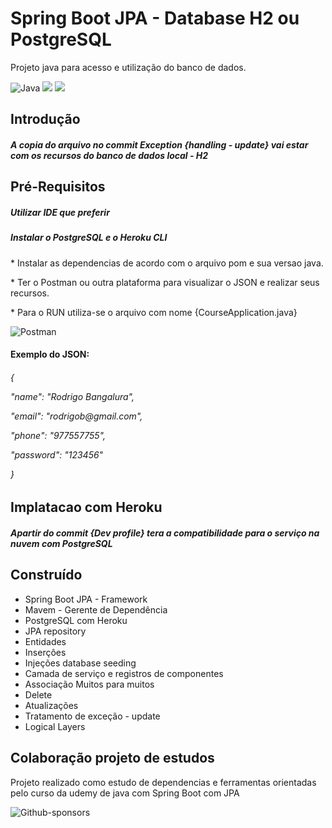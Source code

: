 

<h1>Spring Boot JPA - Database H2 ou PostgreSQL</h1>
Projeto java para acesso e utilização do banco de dados.

![Java](https://img.shields.io/badge/java-%23ED8B00.svg?style=for-the-badge&logo=java&logoColor=white)
<img src = "https://img.shields.io/badge/Spring_Boot-F2F4F9?style=for-the-badge&logo=spring-boot" >
<img src = "https://img.shields.io/badge/PostgreSQL-316192?style=for-the-badge&logo=postgresql&logoColor=white">

<h2>Introdução</2>
<h5>A copia do arquivo no commit Exception {handling - update}  vai estar com os recursos do banco de dados local - H2</h5>



<h2>Pré-Requisitos</h2>
<h5>Utilizar IDE que preferir</h5>
<p><h5>Instalar o PostgreSQL e o Heroku CLI</p></h5>
<p>* Instalar as dependencias de acordo com o arquivo pom e sua versao java.</p>
<p>* Ter o Postman ou outra plataforma para visualizar o JSON e realizar seus recursos.</p>
<p>* Para o RUN utiliza-se o arquivo com nome {CourseApplication.java}</p></h5>

![Postman](https://img.shields.io/badge/Postman-FF6C37?style=for-the-badge&logo=postman&logoColor=white)

<h4>Exemplo do JSON: </h4>
<h6>
<p>{</p>
 <p><p><p><p><p>"name": "Rodrigo Bangalura",</p>
<p><p><p><p> "email": "rodrigob@gmail.com",</p>
 <p><p><p>"phone": "977557755",</p>
 <p><p>"password": "123456"</p>
<p>} </p>
</h6>

<h2>Implatacao com Heroku</h2>

<p><h5>Apartir do commit {Dev profile} tera a compatibilidade para o serviço na nuvem com PostgreSQL</p></h5>

<h2>Construído</h2>


+ Spring Boot JPA - Framework 
+ Mavem - Gerente de Dependência 
+ PostgreSQL com Heroku
+ JPA repository
+ Entidades
+ Inserçôes
+ Injeções database seeding
+ Camada de serviço e registros de componentes
+ Associação Muitos para muitos
+ Delete
+ Atualizações
+ Tratamento de exceção - update
+ Logical Layers


<h2>Colaboração projeto de estudos</h2>
Projeto realizado como estudo de dependencias e ferramentas orientadas pelo curso da udemy de java com Spring Boot com JPA

![Github-sponsors](https://img.shields.io/badge/sponsor-30363D?style=for-the-badge&logo=GitHub-Sponsors&logoColor=#EA4AAA)
